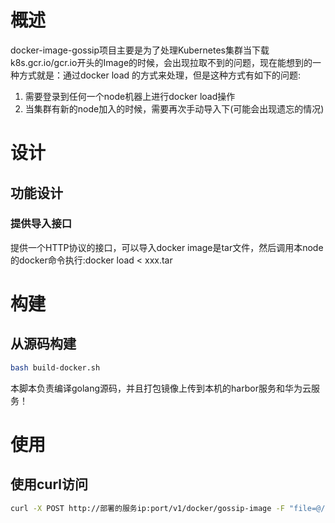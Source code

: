 <!--
 * @Description:  描述项目如何使用的文档
-->
# 概述
docker-image-gossip项目主要是为了处理Kubernetes集群当下载k8s.gcr.io/gcr.io开头的Image的时候，会出现拉取不到的问题，现在能想到的一种方式就是：通过docker load 的方式来处理，但是这种方式有如下的问题:
1. 需要登录到任何一个node机器上进行docker load操作
2. 当集群有新的node加入的时候，需要再次手动导入下(可能会出现遗忘的情况)

# 设计
## 功能设计
### 提供导入接口
提供一个HTTP协议的接口，可以导入docker image是tar文件，然后调用本node的docker命令执行:docker load < xxx.tar

# 构建

## 从源码构建
```bash
bash build-docker.sh
```
本脚本负责编译golang源码，并且打包镜像上传到本机的harbor服务和华为云服务！

# 使用

## 使用curl访问
```bash
curl -X POST http://部署的服务ip:port/v1/docker/gossip-image -F "file=@/home/liuxu/Videos/golang-15.tar" -H "Content-Type: multipart/form-data"
```